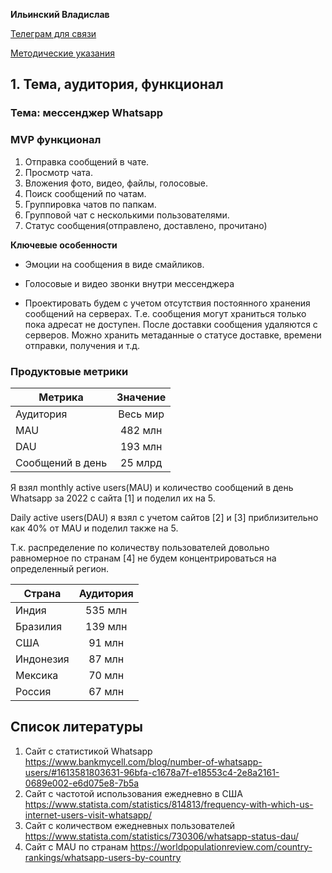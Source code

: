 **Ильинский Владислав**

[Телеграм для связи](https://t.me/Vilin0)

[Методические указания](https://github.com/init/highload/blob/main/homework_architecture.md)

## 1. Тема, аудитория, функционал

### Тема: мессенджер Whatsapp

### MVP функционал

1. Отправка сообщений в чате.
2. Просмотр чата.
3. Вложения фото, видео, файлы, голосовые.
4. Поиск сообщений по чатам.
5. Группировка чатов по папкам.
6. Групповой чат с несколькими пользователями.
7. Статус сообщения(отправлено, доставлено, прочитано)

**Ключевые особенности**

* Эмоции на сообщения в виде смайликов.

* Голосовые и видео звонки внутри мессенджера

* Проектировать будем с учетом отсутствия постоянного хранения сообщений на серверах.
Т.е. сообщения могут храниться только пока адресат не доступен. 
После доставки сообщения удаляются с серверов.
Можно хранить метаданные о статусе доставке, времени отправки, получения и т.д.

### Продуктовые метрики

| Метрика          | Значение |
|------------------|:--------:|
| Аудитория        | Весь мир |
| MAU              | 482  млн |
| DAU              | 193 млн  |
| Сообщений в день | 25 млрд  |

Я взял monthly active users(MAU) и количество сообщений в день
Whatsapp за 2022 с сайта [1] и поделил их на 5.

Daily active users(DAU) я взял с учетом сайтов [2] и [3]
приблизительно как 40% от MAU и поделил также на 5.

Т.к. распределение по количеству пользователей довольно равномерное по странам [4] 
не будем концентрироваться на определенный регион.

| Страна    | Аудитория |
|-----------|:---------:|
| Индия     |  535 млн  |
| Бразилия  |  139 млн  |
| США       |  91 млн   |
| Индонезия |  87 млн   |
| Мексика   |  70 млн   |
| Россия    |  67 млн   |


## Список литературы

1. Сайт с статистикой Whatsapp https://www.bankmycell.com/blog/number-of-whatsapp-users/#1613581803631-96bfa-c1678a7f-e18553c4-2e8a2161-0689e002-e6d075e8-7b5a
2. Сайт с частотой использования ежедневно в США https://www.statista.com/statistics/814813/frequency-with-which-us-internet-users-visit-whatsapp/
3. Сайт с количеством ежедневных пользователей https://www.statista.com/statistics/730306/whatsapp-status-dau/
4. Сайт с MAU по странам https://worldpopulationreview.com/country-rankings/whatsapp-users-by-country
